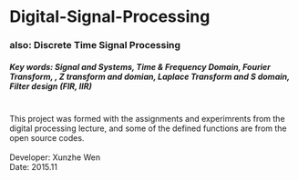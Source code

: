 # Digital-Signal-Processing
### also: Discrete Time Signal Processing
##### Key words: Signal and Systems, Time & Frequency Domain, Fourier Transform, , Z transform and domian, Laplace Transform and S domain, Filter design (FIR, IIR) <br>
<br>
This project was formed with the assignments and experimrents from the digital processing lecture, and some of the defined functions are from the open source codes.<br>
<br>
Developer: Xunzhe Wen<br>
Date: 2015.11


